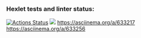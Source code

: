 ### Hexlet tests and linter status:
[![Actions Status](https://github.com/RetY2244/python-project-49/actions/workflows/hexlet-check.yml/badge.svg)](https://github.com/RetY2244/python-project-49/actions)
<a href="https://codeclimate.com/github/RetY2244/python-project-49/maintainability"><img src="https://api.codeclimate.com/v1/badges/60bb25d88783fc5688a8/maintainability" /></a>
https://asciinema.org/a/633217
https://asciinema.org/a/633256
